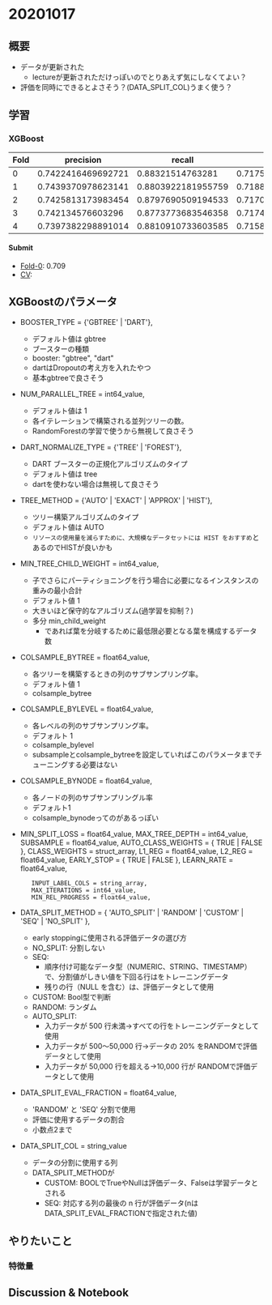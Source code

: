 # 20201017
## 概要
- データが更新された
  - lectureが更新されただけっぽいのでとりあえず気にしなくてよい？
- 評価を同時にできるとよさそう？(DATA_SPLIT_COL)うまく使う？
## 学習


### XGBoost

|Fold|precision|recall|accuracy|f1_score|log_loss|roc_auc|
| -- | -- | -- | -- | -- | -- | -- |
|0|0.7422416469692721|0.88321514763281|0.7175163362322527|0.8066151840937353|0.5499874804139089|0.7435684315684316|
|1|0.7439370978623141|0.8803922181955759|0.7188753945749291|0.8064330617075924|0.547818710223756|0.7477652347652347|
|2|0.7425813173983454|0.8797690509194533|0.7170932516612323|0.8053748112566597|0.5496236857469464|0.7451588411588411|
|3|0.742134576603296|0.8773773683546358|0.7174746841915572|0.8041090203902083|0.5498774404666615|0.7483646353646354|
|4|0.7397382298891014|0.8810910733603585|0.7158452891598647|0.8042509469343742|0.5525104522053328|0.7436993006993007|

#### Submit
- [Fold-0](https://www.kaggle.com/takamichitoda/riiid-xgboost-infer?scriptVersionId=44877927): 0.709
- [CV](https://www.kaggle.com/takamichitoda/riiid-xgboost-infer?scriptVersionId=44878035):

## XGBoostのパラメータ

- BOOSTER_TYPE = {'GBTREE' | 'DART'},
  - デフォルト値は gbtree
  - ブースターの種類
  - booster: "gbtree", "dart"
  - dartはDropoutの考え方を入れたやつ
  - 基本gbtreeで良さそう
- NUM_PARALLEL_TREE = int64_value,
  - デフォルト値は 1
  - 各イテレーションで構築される並列ツリーの数。
  - RandomForestの学習で使うから無視して良さそう
- DART_NORMALIZE_TYPE = {'TREE' | 'FOREST'},
  - DART ブースターの正規化アルゴリズムのタイプ
  - デフォルト値は tree
  - dartを使わない場合は無視して良さそう
- TREE_METHOD = {'AUTO' | 'EXACT' | 'APPROX' | 'HIST'},
  - ツリー構築アルゴリズムのタイプ
  - デフォルト値は AUTO
  - `リソースの使用量を減らすために、大規模なデータセットには HIST をおすすめ`とあるのでHISTが良いかも
- MIN_TREE_CHILD_WEIGHT = int64_value,
  - 子でさらにパーティショニングを行う場合に必要になるインスタンスの重みの最小合計
  - デフォルト値 1
  - 大きいほど保守的なアルゴリズム(過学習を抑制？)
  - 多分 min_child_weight
    - であれば葉を分岐するために最低限必要となる葉を構成するデータ数
- COLSAMPLE_BYTREE = float64_value,
  - 各ツリーを構築するときの列のサブサンプリング率。
  - デフォルト値 1
  - colsample_bytree
- COLSAMPLE_BYLEVEL = float64_value,
  - 各レベルの列のサブサンプリング率。
  - デフォルト 1
  - colsample_bylevel
  - subsampleとcolsample_bytreeを設定していればこのパラメータまでチューニングする必要はない  
- COLSAMPLE_BYNODE = float64_value,
  - 各ノードの列のサブサンプリングル率
  - デフォルト1
  - colsample_bynodeってのがあるっぽい
- MIN_SPLIT_LOSS = float64_value,
         MAX_TREE_DEPTH = int64_value,
         SUBSAMPLE = float64_value,
         AUTO_CLASS_WEIGHTS = { TRUE | FALSE },
         CLASS_WEIGHTS = struct_array,
         L1_REG = float64_value,
         L2_REG = float64_value,
         EARLY_STOP = { TRUE | FALSE },
         LEARN_RATE = float64_value,
         
         INPUT_LABEL_COLS = string_array,
         MAX_ITERATIONS = int64_value,
         MIN_REL_PROGRESS = float64_value,
         
- DATA_SPLIT_METHOD = { 'AUTO_SPLIT' | 'RANDOM' | 'CUSTOM' | 'SEQ' | 'NO_SPLIT' },
  - early stoppingに使用される評価データの選び方
  - NO_SPLIT: 分割しない
  - SEQ:
    - 順序付け可能なデータ型（NUMERIC、STRING、TIMESTAMP）で、分割値がしきい値を下回る行はをトレーニングデータ
    - 残りの行（NULL を含む）は、評価データとして使用
  - CUSTOM: Bool型で判断
  - RANDOM: ランダム
  - AUTO_SPLIT:
    - 入力データが 500 行未満→すべての行をトレーニングデータとして使用
    - 入力データが 500～50,000 行→データの 20% をRANDOMで評価データとして使用
    - 入力データが 50,000 行を超える→10,000 行が RANDOMで評価データとして使用
- DATA_SPLIT_EVAL_FRACTION = float64_value,
  - 'RANDOM' と 'SEQ' 分割で使用
  - 評価に使用するデータの割合
  - 小数点2まで
- DATA_SPLIT_COL = string_value
  - データの分割に使用する列
  - DATA_SPLIT_METHODが
    - CUSTOM: BOOLでTrueやNullは評価データ、Falseは学習データとされる
    - SEQ: 対応する列の最後の n 行が評価データ(nはDATA_SPLIT_EVAL_FRACTIONで指定された値)
  

## やりたいこと

### 特徴量

## Discussion & Notebook
